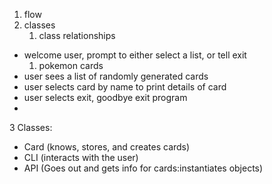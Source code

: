 1. flow
2. classes
    1. class relationships

- welcome user, prompt to either select a list, or tell exit
    1. pokemon cards
- user sees a list of randomly generated cards
- user selects card by name to print details of card
- user selects exit, goodbye exit program
- 

3 Classes:
- Card (knows, stores, and creates cards)
- CLI (interacts with the user)
- API (Goes out and gets info for cards:instantiates objects)